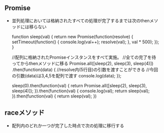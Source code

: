## Promise
- 並列処理においては格納されたすべての処理が完了するまでは次のthenメソッドには移らない

    function sleep(val) {
      return new Promise(function(resolve) {
        setTimeout(function() {
          console.log(val++);
          resolve(val);
        }, val * 500);
      });
    }
    
    //配列に格納されたPromiseインスタンスをすべて実施。
    //全ての完了を待ってからthenメソッドに移る
    Promise.all([sleep(2), sleep(3), sleep(4)])
    .then(function(data) {
      //resolve内(5行目)の引数を渡すことができる
      //今回の引数(data)は3,4,5を配列で渡す
      console.log(data);
    });
    
    
    
    sleep(0).then(function(val) {
      return Promise.all([sleep(2), sleep(3), sleep(4)]);
    }).then(function(val) {
      console.log(val);
      return sleep(val);
    }).then(function(val) {
      return sleep(val);
    })


## raceメソッド
- 配列内のどれか一つが完了した時点で次の処理に移行する
